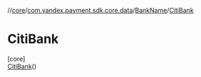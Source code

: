 //[core](../../../../index.md)/[com.yandex.payment.sdk.core.data](../../index.md)/[BankName](../index.md)/[CitiBank](index.md)

# CitiBank

[core]\
[CitiBank](index.md)()
